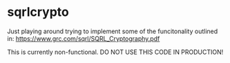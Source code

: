 # sqrlcrypto #
Just playing around trying to implement some of the funcitonality outlined in:
https://www.grc.com/sqrl/SQRL_Cryptography.pdf

This is currently non-functional. DO NOT USE THIS CODE IN PRODUCTION!
